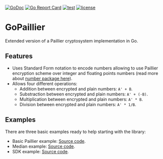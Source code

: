 [![GoDoc](https://godoc.org/github.com/lucasmenendez/gopaillier?status.svg)](https://godoc.org/github.com/lucasmenendez/gopaillier)
[![Go Report Card](https://goreportcard.com/badge/github.com/lucasmenendez/gopaillier)](https://goreportcard.com/report/github.com/lucasmenendez/gopaillier)
[![test](https://github.com/lucasmenendez/gopaillier/workflows/test/badge.svg)](https://github.com/lucasmenendez/gopaillier/actions?query=workflow%3Atest)
[![license](https://img.shields.io/github/license/lucasmenendez/gopaillier)](LICENSE)

# GoPaillier
Extended version of a Paillier cryptosystem implementation in Go. 

## Features
- Uses Standard Form notation to encode numbers allowing to use Paillier encryption scheme over integer and floating points numbers (read more about [number package here](./internal/number/number.go)).
- Allows four different operations:
  - Addition between encrypted and plain numbers: `A' + B`.
  - Substraction between encrypted and plain numbers: `A' + (-B)`.
  - Multiplication between encrypted and plain numbers: `A' * B`.
  - Division between encrypted and plain numbers: `A' * 1/B`.

## Examples
There are three basic examples ready to help starting with the library:
- Basic Paillier example: [Source code](./examples/basic/main.go).
- Median example: [Source code](./examples/median/main.go).
- SDK example: [Source code](./examples/sdk/main.go).
